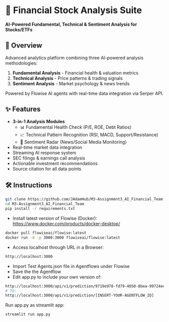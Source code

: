 # 🚀 Financial Stock Analysis Suite

**AI-Powered Fundamental, Technical & Sentiment Analysis for Stocks/ETFs**

## 📌 Overview
Advanced analytics platform combining three AI-powered analysis methodologies:
1. **Fundamental Analysis** - Financial health & valuation metrics  
2. **Technical Analysis** - Price patterns & trading signals  
3. **Sentiment Analysis** - Market psychology & news trends  

Powered by Flowise AI agents with real-time data integration via Serper API.

## ✨ Features
- **3-in-1 Analysis Modules**
  - 📊 Fundamental Health Check (P/E, ROE, Debt Ratios)
  - 📈 Technical Pattern Recognition (RSI, MACD, Support/Resistance)
  - 🧠 Sentiment Radar (News/Social Media Monitoring)
- Real-time market data integration
- Streaming AI response system
- SEC filings & earnings call analysis
- Actionable investment recommendations
- Source citation for all data points

## 🛠️ Instructions
```bash
git clone https://github.com/JAdamHub/M3-Assignment3_AI_Financial_Team.git
cd M3-Assignment3_AI_Financial_Team
pip install -r requirements.txt
```
- Install latest version of Flowise (Docker):
https://www.docker.com/products/docker-desktop/

```bash
docker pull flowiseai/flowise:latest
docker run -d -p 3000:3000 flowiseai/flowise:latest
```

- Access localhost through URL in a Browser:
```bash
http://localhost:3000
```

- Import Test Agents.json file in Agentflows under Flowise
- Save the the Agentflow
- Edit app.py to include your own version of:

```bash
http://localhost:3000/api/v1/prediction/9719e978-fd79-4050-8bea-99724ecdb992
# TO:
http://localhost:3000/api/v1/prediction/[INSERT-YOUR-AGENTFLOW_ID]
```

Run app.py as streamlit app:
```bash
streamlit run app.py
```
